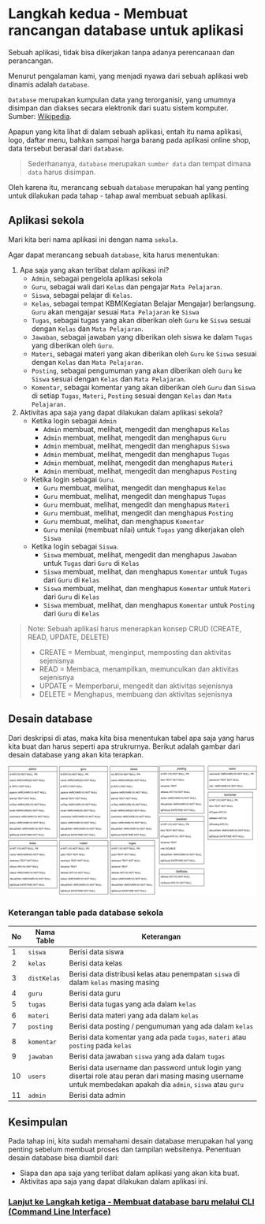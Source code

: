# Langkah kedua - Membuat rancangan database untuk aplikasi

Sebuah aplikasi, tidak bisa dikerjakan tanpa adanya perencanaan dan perancangan.

Menurut pengalaman kami, yang menjadi nyawa dari sebuah aplikasi web dinamis adalah `database`.

`Database` merupakan kumpulan data yang terorganisir, yang umumnya disimpan dan diakses secara elektronik dari suatu sistem komputer. Sumber: [Wikipedia](https://id.wikipedia.org/wiki/Pangkalan_data).

Apapun yang kita lihat di dalam sebuah aplikasi, entah itu nama aplikasi, logo, daftar menu, bahkan sampai harga barang pada aplikasi online shop, data tersebut berasal dari `database`.

> Sederhananya,  `database` merupakan `sumber data` dan tempat dimana `data` harus disimpan.

Oleh karena itu, merancang sebuah `database` merupakan hal yang penting untuk dilakukan pada tahap - tahap awal membuat sebuah aplikasi.

## Aplikasi sekola
Mari kita beri nama aplikasi ini dengan nama `sekola`.

Agar dapat merancang sebuah `database`, kita harus menentukan:
1. Apa saja yang akan terlibat dalam aplikasi ini?
    * `Admin`, sebagai pengelola aplikasi sekola
    * `Guru`, sebagai wali dari `Kelas` dan pengajar `Mata Pelajaran`.
    * `Siswa`, sebagai pelajar di `Kelas`.
    * `Kelas`, sebagai tempat KBM(Kegiatan Belajar Mengajar) berlangsung. `Guru` akan mengajar sesuai `Mata Pelajaran` ke `Siswa`
    * `Tugas`, sebagai tugas yang akan diberikan oleh `Guru` ke `Siswa` sesuai dengan `Kelas` dan `Mata Pelajaran`.
    * `Jawaban`, sebagai jawaban yang diberikan oleh siswa ke dalam `Tugas` yang diberikan oleh `Guru`.
    * `Materi`, sebagai materi yang akan diberikan oleh `Guru` ke `Siswa` sesuai dengan `Kelas` dan `Mata Pelajaran`.
    * `Posting`, sebagai pengumuman yang akan diberikan oleh `Guru` ke `Siswa` sesuai dengan `Kelas` dan `Mata Pelajaran`.
    * `Komentar`, sebagai komentar yang akan diberikan oleh `Guru` dan `Siswa` di setiap `Tugas`, `Materi`, `Posting` sesuai dengan `Kelas` dan `Mata Pelajaran`.
2. Aktivitas apa saja yang dapat dilakukan dalam aplikasi sekola?
    * Ketika login sebagai `Admin`
        * `Admin` membuat, melihat, mengedit dan menghapus `Kelas`
        * `Admin` membuat, melihat, mengedit dan menghapus `Guru`
        * `Admin` membuat, melihat, mengedit dan menghapus `Siswa`
        * `Admin` membuat, melihat, mengedit dan menghapus `Tugas`
        * `Admin` membuat, melihat, mengedit dan menghapus `Materi`
        * `Admin` membuat, melihat, mengedit dan menghapus `Posting`
    *  Ketika login sebagai `Guru`.
        * `Guru` membuat, melihat, mengedit dan menghapus `Kelas`
        * `Guru` membuat, melihat, mengedit dan menghapus `Tugas`
        * `Guru` membuat, melihat, mengedit dan menghapus `Materi`
        * `Guru` membuat, melihat, mengedit dan menghapus `Posting`
        * `Guru` membuat, melihat, dan menghapus `Komentar`
        * `Guru` menilai (membuat nilai) untuk `Tugas` yang dikerjakan oleh `Siswa`
     * Ketika login sebagai `Siswa`.
        * `Siswa` membuat, melihat, mengedit dan menghapus `Jawaban` untuk `Tugas` dari `Guru` di `Kelas`
        * `Siswa` membuat, melihat, dan menghapus `Komentar` untuk `Tugas` dari `Guru` di `Kelas`
        * `Siswa` membuat, melihat, dan menghapus `Komentar` untuk `Materi` dari `Guru` di `Kelas`
        * `Siswa` membuat, melihat, dan menghapus `Komentar` untuk `Posting` dari `Guru` di `Kelas`

> Note: Sebuah aplikasi harus menerapkan konsep CRUD (CREATE, READ, UPDATE, DELETE)
> - CREATE = Membuat, menginput, memposting dan aktivitas sejenisnya
> - READ = Membaca, menampilkan, memunculkan dan aktivitas sejenisnya
> - UPDATE = Memperbarui, mengedit dan aktivitas sejenisnya
> - DELETE = Menghapus, membuang dan aktivitas sejenisnya

## Desain database
Dari deskripsi di atas, maka kita bisa menentukan tabel apa saja yang harus kita buat dan harus seperti apa strukrurnya. Berikut adalah gambar dari desain database yang akan kita terapkan.

![Desain database sekola tanpa relasi](/images/image6.png)

### Keterangan table pada database sekola

|No|Nama Table|Keterangan|
|---|----------|----------|
|1|`siswa`|Berisi data siswa|
|2|`kelas`|Berisi data kelas|
|3|`distKelas`|Berisi data distribusi kelas atau penempatan `siswa` di dalam `kelas` masing masing|
|4|`guru`|Berisi data guru|
|5|`tugas`|Berisi data tugas yang ada dalam `kelas`|
|6|`materi`|Berisi data materi yang ada dalam `kelas`|
|7|`posting`|Berisi data posting / pengumuman yang ada dalam `kelas`|
|8|`komentar`|Berisi data komentar yang ada pada `tugas`, `materi` atau `posting` pada `kelas`|
|9|`jawaban`|Berisi data jawaban `siswa` yang ada dalam `tugas`|
|10|`users`|Berisi data username dan password untuk login yang disertai role atau peran dari masing masing username untuk membedakan apakah dia `admin`, `siswa` atau `guru`|
|11|`admin`|Berisi data admin|


## Kesimpulan
Pada tahap ini, kita sudah memahami desain database merupakan hal yang penting sebelum membuat proses dan tampilan websitenya. Penentuan desain database bisa diambil dari:
* Siapa dan apa saja yang terlibat dalam aplikasi yang akan kita buat.
* Aktivitas apa saja yang dapat dilakukan dalam aplikasi ini.

### [Lanjut ke Langkah ketiga - Membuat database baru melalui CLI (Command Line Interface)](/steps/langkah3.md)